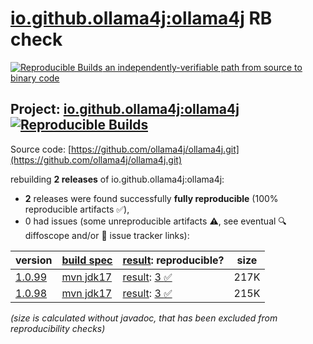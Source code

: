 [io.github.ollama4j:ollama4j](https://central.sonatype.com/artifact/io.github.ollama4j/ollama4j/versions) RB check
=======

[![Reproducible Builds](https://reproducible-builds.org/images/logos/rb.svg) an independently-verifiable path from source to binary code](https://reproducible-builds.org/)

## Project: [io.github.ollama4j:ollama4j](https://central.sonatype.com/artifact/io.github.ollama4j/ollama4j/versions) [![Reproducible Builds](https://img.shields.io/endpoint?url=https://raw.githubusercontent.com/jvm-repo-rebuild/reproducible-central/master/content/io/github/ollama4j/badge.json)](https://github.com/jvm-repo-rebuild/reproducible-central/blob/master/content/io/github/ollama4j/README.md)

Source code: [https://github.com/ollama4j/ollama4j.git](https://github.com/ollama4j/ollama4j.git)

rebuilding **2 releases** of io.github.ollama4j:ollama4j:
- **2** releases were found successfully **fully reproducible** (100% reproducible artifacts :white_check_mark:),
- 0 had issues (some unreproducible artifacts :warning:, see eventual :mag: diffoscope and/or :memo: issue tracker links):

| version | [build spec](/BUILDSPEC.md) | [result](https://reproducible-builds.org/docs/jvm/): reproducible? | size |
| -- | --------- | ------ | -- |
| [1.0.99](https://central.sonatype.com/artifact/io.github.ollama4j/ollama4j/1.0.99/pom) | [mvn jdk17](ollama4j-1.0.99.buildspec) | [result](ollama4j-1.0.99.buildinfo): [3 :white_check_mark: ](ollama4j-1.0.99.buildcompare) | 217K |
| [1.0.98](https://central.sonatype.com/artifact/io.github.ollama4j/ollama4j/1.0.98/pom) | [mvn jdk17](ollama4j-1.0.98.buildspec) | [result](ollama4j-1.0.98.buildinfo): [3 :white_check_mark: ](ollama4j-1.0.98.buildcompare) | 215K |

<i>(size is calculated without javadoc, that has been excluded from reproducibility checks)</i>
